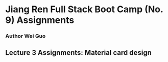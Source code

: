 # Jiang Ren Full Stack Boot Camp (No. 9) Assignments
### Author Wei Guo
## Lecture 3 Assignments: Material card design
